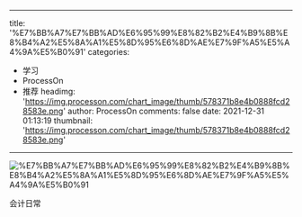 
---
title: '%E7%BB%A7%E7%BB%AD%E6%95%99%E8%82%B2%E4%B9%8B%E8%B4%A2%E5%8A%A1%E5%8D%95%E6%8D%AE%E7%9F%A5%E5%A4%9A%E5%B0%91'
categories: 
 - 学习
 - ProcessOn
 - 推荐
headimg: 'https://img.processon.com/chart_image/thumb/578371b8e4b0888fcd28583e.png'
author: ProcessOn
comments: false
date: 2021-12-31 01:13:19
thumbnail: 'https://img.processon.com/chart_image/thumb/578371b8e4b0888fcd28583e.png'
---

<div>   
<img class="thumb" alt="%E7%BB%A7%E7%BB%AD%E6%95%99%E8%82%B2%E4%B9%8B%E8%B4%A2%E5%8A%A1%E5%8D%95%E6%8D%AE%E7%9F%A5%E5%A4%9A%E5%B0%91" src="https://img.processon.com/chart_image/thumb/578371b8e4b0888fcd28583e.png" referrerpolicy="no-referrer">
<p>会计日常</p>  
</div>
            